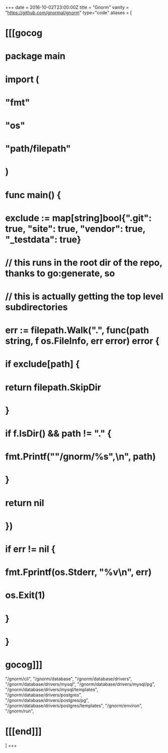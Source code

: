 +++
date = 2016-10-02T23:00:00Z
title = "Gnorm"
vanity = "https://github.com/gnormal/gnorm"
type="code"
aliases = [
# [[[gocog
# package main
# 
# import (
# 	"fmt"
# 	"os"
# 	"path/filepath"
# )
# 
# func main() {
# 	exclude := map[string]bool{".git": true, "site": true, "vendor": true, "_testdata": true}
# 	// this runs in the root dir of the repo, thanks to go:generate, so
# 	// this is actually getting the top level subdirectories
# 	err := filepath.Walk(".", func(path string, f os.FileInfo, err error) error {
# 		if exclude[path] {
# 			return filepath.SkipDir
# 		}
# 		if f.IsDir() && path != "." {
# 			fmt.Printf("\"/gnorm/%s\",\n", path)
# 		}
# 		return nil
# 	})
# 	if err != nil {
# 		fmt.Fprintf(os.Stderr, "%v\n", err)
# 		os.Exit(1)
# 	}
# }
# gocog]]]
"/gnorm/cli",
"/gnorm/database",
"/gnorm/database/drivers",
"/gnorm/database/drivers/mysql",
"/gnorm/database/drivers/mysql/pg",
"/gnorm/database/drivers/mysql/templates",
"/gnorm/database/drivers/postgres",
"/gnorm/database/drivers/postgres/pg",
"/gnorm/database/drivers/postgres/templates",
"/gnorm/environ",
"/gnorm/run",
# [[[end]]]
]
+++

